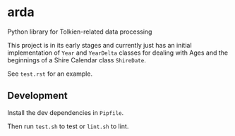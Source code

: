 # arda

Python library for Tolkien-related data processing

This project is in its early stages and currently just has an initial
implementation of `Year` and `YearDelta` classes for dealing with Ages
and the beginnings of a Shire Calendar class `ShireDate`.

See `test.rst` for an example.

## Development

Install the dev dependencies in `Pipfile`.

Then run `test.sh` to test or `lint.sh` to lint.

